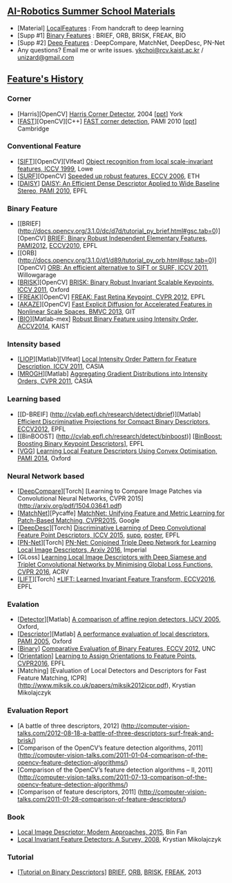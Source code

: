 
## [AI-Robotics Summer School Materials](http://www.kros.org/summerschool2016/02web01.php)
- [Material] [LocalFeatures](http://143.248.39.69/ykchoi/RSS2016/Features.pdf) : From handcraft to deep learning
- [Supp #1] [Binary Features](http://143.248.39.69/ykchoi/RSS2016/RSS2016-BinaryFeatures.pdf) : BRIEF, ORB, BRISK, FREAK, BIO
- [Supp #2] [Deep Features](http://143.248.39.69/ykchoi/RSS2016/RSS2016-DeepFeatures.pdf) : DeepCompare, MatchNet, DeepDesc, PN-Net
- Any questions? Email me or write issues. ykchoi@rcv.kaist.ac.kr / unizard@gmail.com

## [Feature's History](http://multispectral.kaist.ac.kr/ykchoi/RSS2016/History.png)


### Corner
- [Harris][OpenCV] [Harris Corner Detector](http://faculty.cse.tamu.edu/jchai/csce641/harris_detector.pdf), 2004  [[ppt](http://www.cse.psu.edu/~rtc12/CSE486/lecture06.pdf)] York 
- [[FAST](http://www6.in.tum.de/Main/ResearchAgast)][OpenCV][C++] [FAST corner detection](https://arxiv.org/pdf/0810.2434.pdf), PAMI 2010 [[ppt](http://web.eecs.umich.edu/~silvio/teaching/EECS598_2010/slides/11_16_Hao.pdf)] Cambridge

### Conventional Feature
- [[SIFT](http://docs.opencv.org/3.1.0/da/df5/tutorial_py_sift_intro.html#gsc.tab=0)][OpenCV][Vlfeat] [Object recognition from local scale-invariant features, ICCV 1999](http://www.cs.ubc.ca/~lowe/papers/iccv99.pdf), Lowe 
- [[SURF](http://docs.opencv.org/3.1.0/df/dd2/tutorial_py_surf_intro.html#gsc.tab=0)][OpenCV] [Speeded up robust features, ECCV 2006](http://www.vision.ee.ethz.ch/en/publications/papers/articles/eth_biwi_00517.pdf), ETH
- [[DAISY](http://cvlab.epfl.ch/software/daisy)] [DAISY: An Efficient Dense Descriptor Applied to Wide Baseline Stereo, PAMI 2010](https://infoscience.epfl.ch/record/138785/files/tola_daisy_pami_1.pdf), EPFL

### Binary Feature
- [[BRIEF] (http://docs.opencv.org/3.1.0/dc/d7d/tutorial_py_brief.html#gsc.tab=0)][OpenCV] [BRIEF: Binary Robust Independent Elementary Features, PAMI2012](https://infoscience.epfl.ch/record/167678/files/top.pdf), [ECCV2010](https://www.robots.ox.ac.uk/~vgg/rg/papers/CalonderLSF10.pdf), EPFL
- [[ORB] (http://docs.opencv.org/3.1.0/d1/d89/tutorial_py_orb.html#gsc.tab=0)][OpenCV] [ORB: An efficient alternative to SIFT or SURF, ICCV 2011](http://www.willowgarage.com/sites/default/files/orb_final.pdf), Willowgarage
- [[BRISK](http://docs.opencv.org/2.4/modules/features2d/doc/feature_detection_and_description.html#brisk)][OpenCV] [BRISK: Binary Robust Invariant Scalable Keypoints, ICCV 2011](https://www.robots.ox.ac.uk/~vgg/rg/papers/brisk.pdf), Oxford 
- [[FREAK](http://docs.opencv.org/2.4/modules/features2d/doc/feature_detection_and_description.html)][OpenCV] [FREAK: Fast Retina Keypoint, CVPR 2012](https://infoscience.epfl.ch/record/175537/files/2069.pdf), EPFL
- [[AKAZE](https://github.com/pablofdezalc/akaze)][OpenCV] [Fast Explicit Diffusion for Accelerated Features in Nonlinear Scale Spaces, BMVC 2013](http://www.robesafe.com/personal/pablo.alcantarilla/papers/Alcantarilla13bmvc.pdf), GIT
- [[BIO](https://sites.google.com/site/ykchoicv/feature_bio)][Matlab-mex] [Robust Binary Feature using Intensity Order, ACCV2014](https://www.dropbox.com/s/3glkyn0w0xxysij/ACCV2014_Robust%20Binary%20Feature%20Using%20Intensity%20Order.pdf?dl=0), KAIST

### Intensity based
- [[LIOP](http://zhwang.me/publication/liop/index.html)][Matlab][Vlfeat] [Local Intensity Order Pattern for Feature Description, ICCV 2011](http://vision.ia.ac.cn/Students/bfan/LIOP-ICCV2011.pdf), CASIA
- [[MROGH](http://www.openpr.org.cn/index.php/86-MROGH/View-details.html)][Matlab] [Aggregating Gradient Distributions into Intensity Orders, CVPR 2011](http://vision.ia.ac.cn/Students/bfan/BinFan_MROGH_CVPR11.pdf), CASIA

### Learning based
- [[D-BREIF] (http://cvlab.epfl.ch/research/detect/dbrief)][Matlab] [Efficient Discriminative Projections for Compact Binary Descriptors, ECCV2012](http://cvlabwww.epfl.ch/~lepetit/papers/trzcinski_eccv12.pdf), EPFL
- [[BinBOOST] (http://cvlab.epfl.ch/research/detect/binboost)] [[BinBoost: Boosting Binary Keypoint Descriptors](https://infoscience.epfl.ch/record/183635/files/top.pdf?version=1)], EPFL
- [[VGG](http://www.robots.ox.ac.uk/~vgg/research/learn_desc/)] [Learning Local Feature Descriptors Using Convex Optimisation, PAMI 2014](http://www.robots.ox.ac.uk/~vgg/publications/2014/Simonyan14/simonyan13a.pdf), Oxford

### Neural Network based
- [[DeepCompare](http://imagine.enpc.fr/~zagoruys/deepcompare.html)][Torch] [Learning to Compare Image Patches via Convolutional Neural Networks, CVPR 2015] (http://arxiv.org/pdf/1504.03641.pdf)
- [[MatchNet](https://github.com/hanxf/matchnet)][Pycaffe] [MatchNet: Unifying Feature and Metric Learning for Patch-Based Matching, CVPR2015](http://www.cs.unc.edu/~xufeng/cs/papers/cvpr15-matchnet.pdf), Google
- [[DeepDesc](http://cvlab.epfl.ch/research/detect/deepdescriptorlearning)][Torch] [Discriminative Learning of Deep Convolutional Feature Point Descriptors, ICCV 2015](https://infoscience.epfl.ch/record/213228/files/iccv-2015-deepdesc.pdf), [supp](http://hi.cs.waseda.ac.jp/~esimo/publications/supplemental/SimoSerraICCV2015_supp.pdf), [poster](http://hi.cs.waseda.ac.jp/~esimo/publications/posters/SimoSerraICCV2015_poster.pdf), EPFL 
- [[PN-Net](https://github.com/vbalnt/pnnet)][Torch] [PN-Net: Conjoined Triple Deep Network for Learning Local Image Descriptors, Arxiv 2016](http://arxiv.org/pdf/1601.05030v1.pdf), Imperial
- [GLoss] [Learning Local Image Descriptors with Deep Siamese and Triplet Convolutional Networks by Minimising Global Loss Functions, CVPR 2016](http://arxiv.org/pdf/1512.09272v1.pdf), ACRV
- [[LIFT](https://github.com/cvlab-epfl/LIFT)][Torch] [*LIFT: Learned Invariant Feature Transform, ECCV2016](http://arxiv.org/pdf/1603.09114v1.pdf), EPFL

### Evalation
- [[Detector](http://www.robots.ox.ac.uk/~vgg/research/affine/evaluation.html#eval_soft)][Matlab] [A comparison of affine region detectors, IJCV 2005](http://www.robots.ox.ac.uk/~vgg/research/affine/det_eval_files/vibes_ijcv2004.pdf), Oxford, 
- [[Descriptor](http://www.robots.ox.ac.uk/~vgg/research/affine/desc_evaluation.html#code)][Matlab] [A performance evaluation of local descriptors, PAMI 2005](http://www.robots.ox.ac.uk/~vgg/research/affine/det_eval_files/mikolajczyk_pami2004.pdf), Oxford
- [[Binary](http://cs.unc.edu/~jheinly/binary_descriptors.html)] [Comparative Evaluation of Binary Features, ECCV 2012](https://www.cs.unc.edu/~jheinly/publications/eccv2012-heinly.pdf), UNC
- [[Orientation](https://github.com/cvlab-epfl/benchmark-orientation)] [Learning to Assign Orientations to Feature Points, CVPR2016](https://infoscience.epfl.ch/record/217982/files/top.pdf), EPFL
- [Matching] [Evaluation of Local Detectors and Descriptors for Fast Feature Matching, ICPR] (http://www.miksik.co.uk/papers/miksik2012icpr.pdf), Krystian Mikolajczyk

### Evaluation Report
- [A battle of three descriptors, 2012] (http://computer-vision-talks.com/2012-08-18-a-battle-of-three-descriptors-surf-freak-and-brisk/)
- [Comparison of the OpenCV’s feature detection algorithms, 2011] (http://computer-vision-talks.com/2011-01-04-comparison-of-the-opencv-feature-detection-algorithms/)
- [Comparison of the OpenCV’s feature detection algorithms – II, 2011] (http://computer-vision-talks.com/2011-07-13-comparison-of-the-opencv-feature-detection-algorithms/)
- [Comparison of feature descriptors, 2011] (http://computer-vision-talks.com/2011-01-28-comparison-of-feature-descriptors/)


### Book
- [Local Image Descriptor: Modern Approaches, 2015](http://www.springer.com/gb/book/9783662491713), Bin Fan
- [Local Invariant Feature Detectors: A Survey, 2008](http://www.eng.auburn.edu/~troppel/courses/7970%202015A%20AdvMobRob%20sp15/literature/%5B2008%5D%20Local%20Invariant%20Feature%20Detectors-%20A%20Survey.pdf), Krystian Mikolajczyk



### Tutorial
- [[Tutorial on Binary Descriptors](https://gilscvblog.com/2013/08/26/tutorial-on-binary-descriptors-part-1/)] [BRIEF](https://gilscvblog.com/2013/09/19/a-tutorial-on-binary-descriptors-part-2-the-brief-descriptor/), [ORB](https://gilscvblog.com/2013/10/04/a-tutorial-on-binary-descriptors-part-3-the-orb-descriptor/), [BRISK](https://gilscvblog.com/2013/11/08/a-tutorial-on-binary-descriptors-part-4-the-brisk-descriptor/), [FREAK](https://gilscvblog.com/2013/12/09/a-tutorial-on-binary-descriptors-part-5-the-freak-descriptor/), 2013

